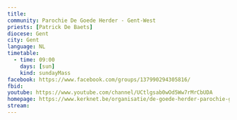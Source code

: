 ```yaml
---
title:
community: Parochie De Goede Herder - Gent-West
priests: [Patrick De Baets]
diocese: Gent
city: Gent
language: NL
timetable:
  - time: 09:00
    days: [sun]
    kind: sundayMass
facebook: https://www.facebook.com/groups/137990294305816/
fbid:
youtube: https://www.youtube.com/channel/UCtlgsab0wOd5Ww7rMrCbUDA
homepage: https://www.kerknet.be/organisatie/de-goede-herder-parochie-gent-west
stream:
---
```

